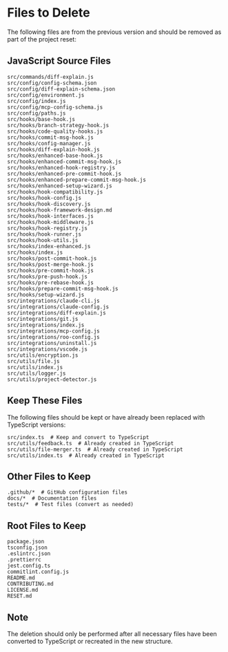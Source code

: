 # Files to Delete

The following files are from the previous version and should be removed as part of the project reset:

## JavaScript Source Files

```
src/commands/diff-explain.js
src/config/config-schema.json
src/config/diff-explain-schema.json
src/config/environment.js
src/config/index.js
src/config/mcp-config-schema.js
src/config/paths.js
src/hooks/base-hook.js
src/hooks/branch-strategy-hook.js
src/hooks/code-quality-hooks.js
src/hooks/commit-msg-hook.js
src/hooks/config-manager.js
src/hooks/diff-explain-hook.js
src/hooks/enhanced-base-hook.js
src/hooks/enhanced-commit-msg-hook.js
src/hooks/enhanced-hook-registry.js
src/hooks/enhanced-pre-commit-hook.js
src/hooks/enhanced-prepare-commit-msg-hook.js
src/hooks/enhanced-setup-wizard.js
src/hooks/hook-compatibility.js
src/hooks/hook-config.js
src/hooks/hook-discovery.js
src/hooks/hook-framework-design.md
src/hooks/hook-interfaces.js
src/hooks/hook-middleware.js
src/hooks/hook-registry.js
src/hooks/hook-runner.js
src/hooks/hook-utils.js
src/hooks/index-enhanced.js
src/hooks/index.js
src/hooks/post-commit-hook.js
src/hooks/post-merge-hook.js
src/hooks/pre-commit-hook.js
src/hooks/pre-push-hook.js
src/hooks/pre-rebase-hook.js
src/hooks/prepare-commit-msg-hook.js
src/hooks/setup-wizard.js
src/integrations/claude-cli.js
src/integrations/claude-config.js
src/integrations/diff-explain.js
src/integrations/git.js
src/integrations/index.js
src/integrations/mcp-config.js
src/integrations/roo-config.js
src/integrations/uninstall.js
src/integrations/vscode.js
src/utils/encryption.js
src/utils/file.js
src/utils/index.js
src/utils/logger.js
src/utils/project-detector.js
```

## Keep These Files

The following files should be kept or have already been replaced with TypeScript versions:

```
src/index.ts  # Keep and convert to TypeScript
src/utils/feedback.ts  # Already created in TypeScript
src/utils/file-merger.ts  # Already created in TypeScript
src/utils/index.ts  # Already created in TypeScript
```

## Other Files to Keep

```
.github/*  # GitHub configuration files
docs/*  # Documentation files
tests/*  # Test files (convert as needed)
```

## Root Files to Keep 

```
package.json
tsconfig.json
.eslintrc.json
.prettierrc
jest.config.ts
commitlint.config.js
README.md
CONTRIBUTING.md
LICENSE.md
RESET.md
```

## Note

The deletion should only be performed after all necessary files have been converted to TypeScript or recreated in the new structure.